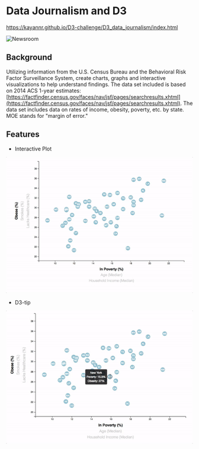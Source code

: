 # Data Journalism and D3
 https://kayannr.github.io/D3-challenge/D3_data_journalism/index.html
 
 
 ![Newsroom](https://media.giphy.com/media/v2xIous7mnEYg/giphy.gif)
 
 
## Background

Utilizing information from the U.S. Census Bureau and the Behavioral Risk Factor Surveillance System, create charts, graphs and interactive visualizations to help understand findings. The data set included is based on 2014 ACS 1-year estimates: [https://factfinder.census.gov/faces/nav/jsf/pages/searchresults.xhtml](https://factfinder.census.gov/faces/nav/jsf/pages/searchresults.xhtml). The data set includes data on rates of income, obesity, poverty, etc. by state. MOE stands for "margin of error."

## Features 
* Interactive Plot 


![4-scatter](D3_data_journalism/assets/images/7-animated-scatter.gif)

* D3-tip


 ![4-scatter](D3_data_journalism/assets/images/8-tooltip.gif)
